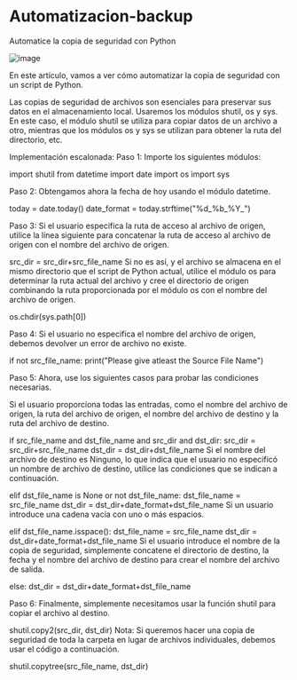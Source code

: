 # Automatizacion-backup
Automatice la copia de seguridad con Python

![image](https://github.com/user-attachments/assets/a0ffac3d-da0c-47eb-add4-1efeffe93106)

En este artículo, vamos a ver cómo automatizar la copia de seguridad con un script de Python.

Las copias de seguridad de archivos son esenciales para preservar sus datos en el almacenamiento local. Usaremos los módulos shutil, os y sys. En este caso, el módulo shutil se utiliza para copiar datos de un archivo a otro, mientras que los módulos os y sys se utilizan para obtener la ruta del directorio, etc.

Implementación escalonada:
Paso 1: Importe los siguientes módulos:


import shutil
from datetime import date
import os
import sys



Paso 2: Obtengamos ahora la fecha de hoy usando el módulo datetime.


today = date.today()
date_format = today.strftime("%d_%b_%Y_")


Paso 3: Si el usuario especifica la ruta de acceso al archivo de origen, utilice la línea siguiente para concatenar la ruta de acceso al archivo de origen con el nombre del archivo de origen.


src_dir = src_dir+src_file_name
Si no es así, y el archivo se almacena en el mismo directorio que el script de Python actual, utilice el módulo os para determinar la ruta actual del archivo y cree el directorio de origen combinando la ruta proporcionada por el módulo os con el nombre del archivo de origen.


os.chdir(sys.path[0])


Paso 4: Si el usuario no especifica el nombre del archivo de origen, debemos devolver un error de archivo no existe.


if not src_file_name:
   print("Please give atleast the Source File Name")

   
Paso 5: Ahora, use los siguientes casos para probar las condiciones necesarias.

Si el usuario proporciona todas las entradas, como el nombre del archivo de origen, la ruta del archivo de origen, el nombre del archivo de destino y la ruta del archivo de destino.


if src_file_name and dst_file_name and src_dir and dst_dir:
     src_dir = src_dir+src_file_name
     dst_dir = dst_dir+dst_file_name
Si el nombre del archivo de destino es Ninguno, lo que indica que el usuario no especificó un nombre de archivo de destino, utilice las condiciones que se indican a continuación.


elif dst_file_name is None or not dst_file_name:
       dst_file_name = src_file_name
       dst_dir = dst_dir+date_format+dst_file_name
Si un usuario introduce una cadena vacía con uno o más espacios.


elif dst_file_name.isspace():
      dst_file_name = src_file_name
      dst_dir = dst_dir+date_format+dst_file_name
Si el usuario introduce el nombre de la copia de seguridad, simplemente concatene el directorio de destino, la fecha y el nombre del archivo de destino para crear el nombre del archivo de salida.


else:
      dst_dir = dst_dir+date_format+dst_file_name

      
Paso 6: Finalmente, simplemente necesitamos usar la función shutil para copiar el archivo al destino.


shutil.copy2(src_dir, dst_dir)
Nota: Si queremos hacer una copia de seguridad de toda la carpeta en lugar de archivos individuales, debemos usar el código a continuación.

shutil.copytree(src_file_name, dst_dir)





